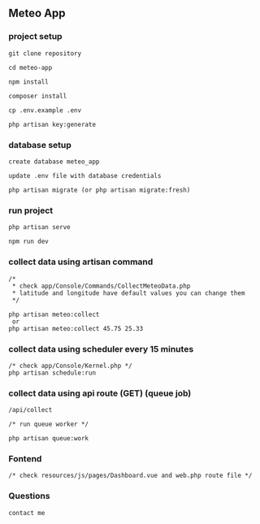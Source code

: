 

## Meteo App

### project setup
```
git clone repository

cd meteo-app

npm install

composer install

cp .env.example .env

php artisan key:generate
```
### database setup
```
create database meteo_app

update .env file with database credentials

php artisan migrate (or php artisan migrate:fresh)
```
### run project
```
php artisan serve

npm run dev
```
### collect data using artisan command
```
/* 
 * check app/Console/Commands/CollectMeteoData.php
 * latitude and longitude have default values you can change them
 */

php artisan meteo:collect 
 or 
php artisan meteo:collect 45.75 25.33
```
### collect data using scheduler  every 15 minutes
```
/* check app/Console/Kernel.php */
php artisan schedule:run
```
### collect  data using api route (GET) (queue job)
```
/api/collect

/* run queue worker */

php artisan queue:work
```
###

### Fontend
```
/* check resources/js/pages/Dashboard.vue and web.php route file */
```
### Questions
```
contact me
```
